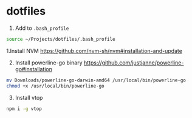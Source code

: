# dotfiles

1. Add to `.bash_profile`
```bash
source ~/Projects/dotfiles/.bash_profile
```

1.Install NVM
https://github.com/nvm-sh/nvm#installation-and-update

2. Install powerline-go binary
https://github.com/justjanne/powerline-go#installation

```bash
mv Downloads/powerline-go-darwin-amd64 /usr/local/bin/powerline-go
chmod +x /usr/local/bin/powerline-go
```

3. Install vtop
```bash
npm i -g vtop
```
